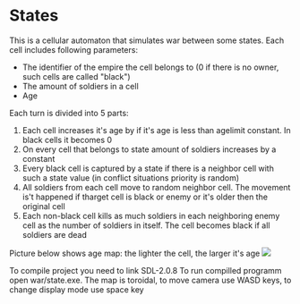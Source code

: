 # States
This is a cellular automaton that simulates war between some states.
Each cell includes following parameters:
* The identifier of the empire the cell belongs to (0 if there is no owner, such cells are called "black")
* The amount of soldiers in a cell
* Age 

Each turn is divided into 5 parts:
1) Each cell increases it's age by if it's age is less than agelimit constant. In black cells it becomes 0
2) On every cell that belongs to state amount of soldiers increases by a constant
3) Every black cell is captured by a state if there is a neighbor cell with such a state value (in conflict situations priority is random)
4) All soldiers from each cell move to random neighbor cell. The movement is't happened if tharget cell is black or enemy or it's older then the original cell
5) Each non-black cell kills as much soldiers in each neighboring enemy cell as the number of soldiers in itself. The cell becomes black if all soldiers are dead

Picture below shows age map: the lighter the cell, the larger it's age
![](https://cdn.discordapp.com/attachments/444936496135536672/576828502284828682/unknown.png)

To compile project you need to link SDL-2.0.8
To run compilled programm open war/state.exe. The map is toroidal, to move camera use WASD keys, to change display mode use space key



